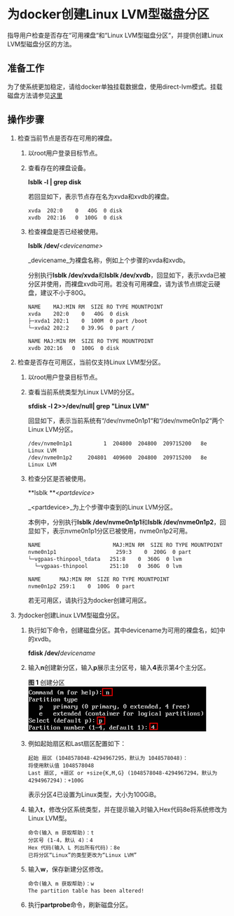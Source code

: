 # 为docker创建Linux LVM型磁盘分区<a name="cce_01_0200"></a>

指导用户检查是否存在“可用裸盘“和“Linux LVM型磁盘分区“，并提供创建Linux LVM型磁盘分区的方法。

## 准备工作<a name="section19834182211494"></a>

为了使系统更加稳定，请给docker单独挂载数据盘，使用direct-lvm模式。挂载磁盘方法请参见[这里](https://support.huaweicloud.com/qs-evs/evs_01_0037.html)

## 操作步骤<a name="section18184888105"></a>

1.  <a name="li139011015111020"></a>检查当前节点是否存在可用的裸盘。
    1.  以root用户登录目标节点。
    2.  查看存在的裸盘设备。

        **lsblk -l | grep disk**

        若回显如下，表示节点存在名为xvda和xvdb的裸盘。

        ```
        xvda  202:0    0   40G  0 disk
        xvdb  202:16   0  100G  0 disk
        ```

    3.  检查裸盘是否已经被使用。

        **lsblk /dev/**_<devicename\>_

        _devicename_为裸盘名称，例如上个步骤的xvda和xvdb。

        分别执行**lsblk /dev/xvda**和**lsblk /dev/xvdb**，回显如下，表示xvda已被分区并使用，而裸盘xvdb可用。若没有可用裸盘，请为该节点绑定云硬盘，建议不小于80G。

        ```
        NAME    MAJ:MIN RM  SIZE RO TYPE MOUNTPOINT
        xvda    202:0    0   40G  0 disk
        ├─xvda1 202:1    0  100M  0 part /boot
        └─xvda2 202:2    0 39.9G  0 part /
        ```

        ```
        NAME MAJ:MIN RM  SIZE RO TYPE MOUNTPOINT
        xvdb 202:16   0  100G  0 disk
        ```

2.  检查是否存在可用区，当前仅支持Linux LVM型分区。
    1.  以root用户登录目标节点。
    2.  查看当前系统类型为Linux LVM的分区。

        **sfdisk -l 2\>\>/dev/null| grep "Linux LVM"**

        回显如下，表示当前系统有“/dev/nvme0n1p1“和“/dev/nvme0n1p2“两个Linux LVM分区。

        ```
        /dev/nvme0n1p1          1  204800  204800  209715200   8e  Linux LVM
        /dev/nvme0n1p2     204801  409600  204800  209715200   8e  Linux LVM
        ```

    3.  检查分区是否被使用。

        **lsblk **_<partdevice\>_

        _<partdevice\>_为上个步骤中查到的Linux LVM分区。

        本例中，分别执行**lsblk /dev/nvme0n1p1**和**lsblk /dev/nvme0n1p2**，回显如下，表示nvme0n1p1分区已被使用，nvme0n1p2可用。

        ```
        NAME                       MAJ:MIN RM  SIZE RO TYPE MOUNTPOINT
        nvme0n1p1                   259:3    0  200G  0 part
        └─vgpaas-thinpool_tdata   251:8    0  360G  0 lvm
          └─vgpaas-thinpool       251:10   0  360G  0 lvm
        ```

        ```
        NAME      MAJ:MIN RM  SIZE RO TYPE MOUNTPOINT
        nvme0n1p2 259:1    0  100G  0 part
        ```

        若无可用区，请执行[3](#li111391316141612)为docker创建可用区。

3.  <a name="li111391316141612"></a>为docker创建Linux LVM型磁盘分区。
    1.  执行如下命令，创建磁盘分区。其中devicename为可用的裸盘名，如[1](#li139011015111020)中的xvdb。

        **fdisk /dev/**_devicename_

    2.  输入**n**创建新分区，输入**p**展示主分区号，输入**4**表示第4个主分区。

        **图 1**  创建分区<a name="fig14533113219112"></a>  
        ![](figures/创建分区.png "创建分区")

    3.  例如起始扇区和Last扇区配置如下：

        ```
        起始 扇区 (1048578048-4294967295，默认为 1048578048)：
        将使用默认值 1048578048
        Last 扇区, +扇区 or +size{K,M,G} (1048578048-4294967294，默认为 4294967294)：+100G
        ```

        表示分区4已设置为Linux类型，大小为100GiB。

    4.  输入**t**，修改分区系统类型，并在提示输入时输入Hex代码8e将系统修改为Linux LVM型。

        ```
        命令(输入 m 获取帮助)：t
        分区号 (1-4，默认 4)：4
        Hex 代码(输入 L 列出所有代码)：8e
        已将分区“Linux”的类型更改为“Linux LVM”
        ```

    5.  输入**w**，保存新建分区修改。

        ```
        命令(输入 m 获取帮助)：w
        The partition table has been altered!
        ```

    6.  执行**partprobe**命令，刷新磁盘分区。


